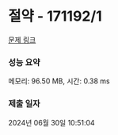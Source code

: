 # 절약 - 171192/1 

[문제 링크](https://level.goorm.io/exam/171192/%EC%A0%88%EC%95%BD/quiz/1) 

### 성능 요약

메모리: 96.50 MB, 시간: 0.38 ms

### 제출 일자

2024년 06월 30일 10:51:04


